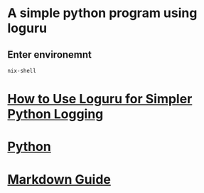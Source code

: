 # A simple python program using loguru

## Enter environemnt
```
nix-shell
```

# [How to Use Loguru for Simpler Python Logging](https://realpython.com/python-loguru/)
# [Python](https://nixos.wiki/wiki/Python)
# [Markdown Guide](https://www.markdownguide.org/)
